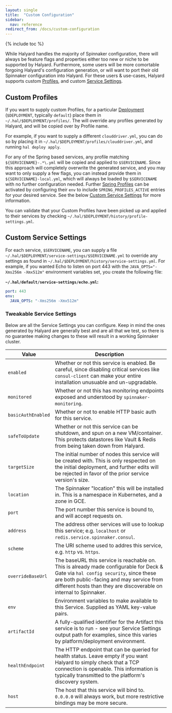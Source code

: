 ```yaml
---
layout: single
title:  "Custom Configuration"
sidebar:
  nav: reference
redirect_from: /docs/custom-configuration
---
```


{% include toc %}

While Halyard handles the majority of Spinnaker configuration, there will
always be feature flags and properties either too new or niche to be supported
by Halyard. Furthermore, some users will be more comortable forgoing Halyard's
configuration generation, or will want to port their old Spinnaker
configuration into Halyard. For these users & use-cases, Halyard supports
custom [Profiles](/reference/halyard/#profiles), and custom [Service
Settings](/reference/halyard/#service-settings).

## Custom Profiles

If you want to supply custom Profiles, for a particular
[Deployment](/reference/halyard/#deployments) (`$DEPLOYMENT`, typically
`default`) place them in `~/.hal/$DEPLOYMENT/profiles/`. The will override any
profiles generated by Halyard, and will be copied over by Profile name.

For example, if you want to supply a different `clouddriver.yml`, you can do so
by placing it in `~/.hal/$DEPLOYMENT/profiles/clouddriver.yml`, and running
`hal deploy apply`.

For any of the Spring based services, any profile matching
`${SERVICENAME}-.*\.yml` will be copied and applied to `$SERVICENAME`. Since
this approach will completely overwrite the generated service, and you may want
to only supply a few flags, you can instead provide them in
`${SERVICENAME}-local.yml`, which will always be loaded by `$SERVICENAME` with
no further configuration needed. Further [Spring
Profiles](https://docs.spring.io/spring-boot/docs/current/reference/html/boot-features-profiles.html)
can be activated by configuring their `env` to include `SPRING_PROFILES_ACTIVE`
entries for your desired service. See the below [Custom Service
Settings](/reference/halyard/custom/#custom-service-settings) for more
information.

You can validate that your Custom Profiles have been picked up and applied to
their services by checking `~/.hal/$DEPLOYMENT/history/profile-settings.yml`.

## Custom Service Settings

For each service, `$SERVICENAME`, you can supply a file
`~/.hal/$DEPLOYMENT/service-settings/$SERVICENAME.yml` to override any settings
as found in `~/.hal/$DEPLOYMENT/history/service-settings.yml`. For example, if
you wanted Echo to listen on port 443 with the `JAVA_OPTS="-Xms256m -Xmx512m"`
environment variables set, you create the following file:

__`~/.hal/default/service-settings/echo.yml`:__
```yaml
port: 443
env:
  JAVA_OPTS: "-Xms256m -Xmx512m"
```

### Tweakable Service Settings

Below are all the Service Settings you can configure. Keep in mind the ones
generated by Halyard are generally best and are all that we test, so there is
no guarantee making changes to these will result in a working Spinnaker
cluster.

| Value | Description |
| ----- | ----------- |
| `enabled` | Whether or not this service is enabled. Be careful, since disabling critical services like `consul-client` can make your entire installation unusuable and un-upgradable. |
| `monitored` | Whether or not this has monitoring endpoints exposed and understood by `spinnaker-monitoring`. |
| `basicAuthEnabled` | Whether or not to enable HTTP basic auth for this service. |
| `safeToUpdate` | Whether or not this service can be shutdown, and spun on a new VM/container. This protects datastores like Vault & Redis from being taken down from Halyard. |
| `targetSize` | The initial number of nodes this service will be created with.  This is only respected on the initial deployment, and further edits will be rejected in favor of the prior service version's size. |
| `location` | The Spinnaker "location" this will be installed in. This is a namespace in Kubernetes, and a zone in GCE. |
| `port` | The port number this service is bound to, and will accept requests on. |
| `address` | The address other services will use to lookup this service; e.g.  `localhost` or `redis.service.spinnaker.consul`. |
| `scheme` | The URI scheme used to addres this service, e.g. `http` vs.  `https`. |
| `overrideBaseUrl` | The baseURL this service is reachable on. This is already made configurable for Deck & Gate via `hal config security`, since these are both public-facing and may service from different hosts than they are discoverable on internal to Spinnaker. |
| `env` | Environment variables to make available to this Service. Supplied as YAML key-value pairs. |
| `artifactId` | A fully-qualified identifier for the Artifact this service is to run - see your Service Settings output path for examples, since this varies by platform/deployment environment. |
| `healthEndpoint` | The HTTP endpoint that can be queried for health status.  Leave empty if you want Halyard to simply check that a TCP connection is openable. This information is typically transmitted to the platform's discovery system. |
| `host` | The host that this service will bind to. `0.0.0.0` will always work, but more restrictive bindings may be more secure. |
